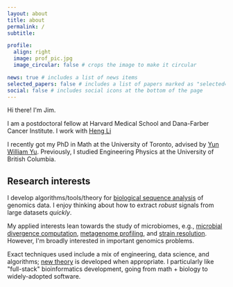 ```yaml
---
layout: about
title: about
permalink: /
subtitle: 

profile:
  align: right
  image: prof_pic.jpg
  image_circular: false # crops the image to make it circular

news: true # includes a list of news items
selected_papers: false # includes a list of papers marked as "selected={true}"
social: false # includes social icons at the bottom of the page
---
```


<p>
Hi there! I'm Jim. 

I am a postdoctoral fellow at Harvard Medical School and Dana-Farber Cancer Institute. I work with <a href="https://hlilab.github.io/">Heng Li</a>  

I recently got my PhD in Math at the University of Toronto, advised by <a href="https://yunwilliamyu.net/content/">Yun William Yu</a>. Previously, I studied Engineering Physics at the University of British Columbia. 
</p>

## Research interests

<!------>

I develop algorithms/tools/theory for [biological sequence analysis](https://en.wikipedia.org/wiki/Sequence_analysis) of genomics data. I enjoy thinking about how to extract *robust* signals from large datasets *quickly*. 

My applied interests lean towards the study of microbiomes, e.g., [microbial divergence computation](https://www.nature.com/articles/s41592-023-02018-3), [metagenome profiling](https://www.biorxiv.org/content/10.1101/2023.11.20.567879v2), and [strain resolution](https://doi.org/10.1093/bioinformatics/btae252). However, I'm broadly interested in important genomics problems. 

Exact techniques used include a mix of engineering, data science, and algorithms; [new theory](https://www.genome.org/cgi/doi/10.1101/gr.277637.122) is developed when appropriate. I particularly like "full-stack" bioinformatics development, going from math + biology to widely-adopted software. 

